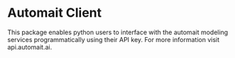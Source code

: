 # Automait Client

This package enables python users to interface with the automait modeling services programmatically using their API key. For more information visit api.automait.ai.